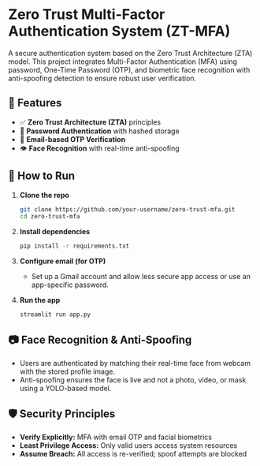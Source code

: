 # Zero Trust Multi-Factor Authentication System (ZT-MFA)

A secure authentication system based on the Zero Trust Architecture (ZTA) model. This project integrates Multi-Factor Authentication (MFA) using password, One-Time Password (OTP), and biometric face recognition with anti-spoofing detection to ensure robust user verification.

## 🔐 Features

- ✅ **Zero Trust Architecture (ZTA)** principles
- 🔑 **Password Authentication** with hashed storage
- 📧 **Email-based OTP Verification**
- 👁️ **Face Recognition** with real-time anti-spoofing

## 🚀 How to Run

1. **Clone the repo**
   ```bash
   git clone https://github.com/your-username/zero-trust-mfa.git
   cd zero-trust-mfa
   ```

2. **Install dependencies**
   ```bash
   pip install -r requirements.txt
   ```

3. **Configure email (for OTP)**
   - Set up a Gmail account and allow less secure app access or use an app-specific password.

4. **Run the app**
   ```bash
   streamlit run app.py
   ```

## 📷 Face Recognition & Anti-Spoofing

- Users are authenticated by matching their real-time face from webcam with the stored profile image.
- Anti-spoofing ensures the face is live and not a photo, video, or mask using a YOLO-based model.

## 🛡️ Security Principles

- **Verify Explicitly:** MFA with email OTP and facial biometrics
- **Least Privilege Access:** Only valid users access system resources
- **Assume Breach:** All access is re-verified; spoof attempts are blocked
